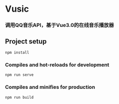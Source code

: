 # Vusic

### 调用QQ音乐API，基于Vue3.0的在线音乐播放器

## Project setup
```
npm install
```

### Compiles and hot-reloads for development
```
npm run serve
```

### Compiles and minifies for production
```
npm run build
```
